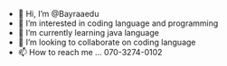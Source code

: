 - 👋 Hi, I’m @Bayraaedu
- 👀 I’m interested in coding language and programming
- 🌱 I’m currently learning java language
- 💞️ I’m looking to collaborate on coding language
- 📫 How to reach me ... 070-3274-0102

<!---
Bayraaedu/Bayraaedu is a ✨ special ✨ repository because its `README.md` (this file) appears on your GitHub profile.
You can click the Preview link to take a look at your changes.
--->
